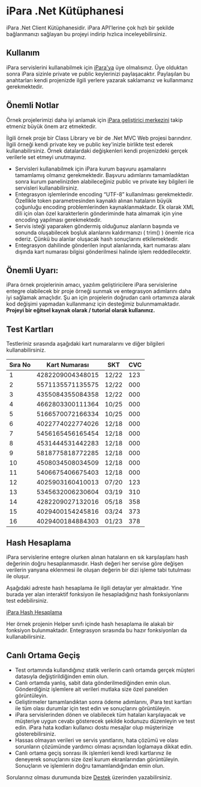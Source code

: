 iPara .Net Kütüphanesi
===================

iPara .Net Client Kütüphanesidir. iPara API'lerine çok hızlı bir şekilde bağlanmanızı sağlayan bu projeyi indirip hızlıca inceleyebilirsiniz. 

## Kullanım

iPara servislerini kullanabilmek için [iPara'ya](https://www.ipara.com.tr) üye olmalısınız. Üye olduktan sonra iPara sizinle private ve public keylerinizi paylaşacaktır. Paylaşılan bu anahtarları kendi projenizde ilgili yerlere yazarak saklamanız ve kullanmanız gerekmektedir.

## Önemli Notlar

Örnek projelerimizi daha iyi anlamak için [iPara geliştirici merkezini](http://dev.ipara.com.tr) takip etmeniz büyük önem arz etmektedir. 

İlgili örnek proje bir Class Library ve bir de .Net MVC Web projesi barındırır. İlgili örneği kendi private key ve public key'inizle birlikte test ederek kullanabilirsiniz. Örnek datalardaki değişkenleri kendi projenizdeki gerçek verilerle set etmeyi unutmayınız.

* Servisleri kullanabilmek için iPara kurum başvuru aşamalarını tamamlamış olmanız gerekmektedir. Başvuru adımlarını tamamladıktan sonra kurum panelinizden alabileceğiniz public ve private key bilgileri ile servisleri kullanabilirsiniz.
* Entegrasyon işlemlerinde encoding “UTF-8” kullanılması gerekmektedir. Özellikle token parametresinden kaynaklı alınan hataların büyük çoğunluğu encoding problemlerinden kaynaklanmaktadır. Ek olarak XML dili için olan özel karakterlerin gönderiminde hata almamak için yine encoding yapılması gerekmektedir.
* Servis isteği yaparaken göndermiş olduğunuz alanların başında ve sonunda oluşabilecek boşluk alanlarını kaldırmanızı ( trim() ) önemle rica ederiz. Çünkü bu alanlar oluşacak hash sonuçlarını etkilemektedir.
* Entegrasyon dahilinde gönderilen input alanlarında, kart numarası alanı dışında kart numarası bilgisi gönderilmesi halinde işlem reddedilecektir.

## Önemli Uyarı:

iPara örnek projelerinin amacı, yazılım geliştiricilere iPara servislerine entegre olabilecek bir proje örneği sunmak ve entegrasyon adımlarını daha iyi sağlamak amaçlıdır. Şu an için projelerin doğrudan canlı ortamınıza alarak kod değişimi yapmadan kullanmanız için desteğimiz bulunmamaktadır. **Projeyi bir eğitsel kaynak olarak / tutorial olarak kullanınız.**

## Test Kartları

Testleriniz sırasında aşağıdaki kart numaralarını ve diğer bilgileri kullanabilirsiniz. 

| Sıra No 	| Kart Numarası    	| SKT   	| CVC 	|
|---------	|------------------	|-------	|-----	|
| 1       	| 4282209004348015 	| 12/22 	| 123 	|
| 2       	| 5571135571135575 	| 12/22 	| 000 	|
| 3       	| 4355084355084358 	| 12/22 	| 000 	|
| 4       	| 4662803300111364 	| 10/25 	| 000 	|
| 5       	| 5166570072166334 	| 10/25 	| 000 	|
| 6       	| 4022774022774026 	| 12/18 	| 000 	|
| 7       	| 5456165456165454 	| 12/18 	| 000 	|
| 8       	| 4531444531442283 	| 12/18 	| 000 	|
| 9       	| 5818775818772285 	| 12/18 	| 000 	|
| 10      	| 4508034508034509 	| 12/18 	| 000 	|
| 11      	| 5406675406675403 	| 12/18 	| 000 	|
| 12      	| 4025903160410013 	| 07/20 	| 123 	|
| 13      	| 5345632006230604 	| 03/19 	| 310 	|
| 14      	| 4282209027132016 	| 05/18 	| 358 	|
| 15      	| 4029400154245816 	| 03/24 	| 373 	|
| 16      	| 4029400184884303 	| 01/23 	| 378 	|

## Hash Hesaplama
iPara servislerine entegre olurken alınan hataların en sık karşılaşılanı hash değerinin doğru hesaplanmasıdır. Hash değeri her servise göre değişen verilerin yanyana eklenmesi ile oluşan değerin bir dizi işleme tabi tutulması ile oluşur. 

Aşağıdaki adreste hash hesaplama ile ilgili detaylar yer almaktadır. Yine burada yer alan interaktif fonksiyon ile hesapladığınız hash fonksiyonlarını test edebilirsiniz. 

[iPara Hash Hesaplama](https://dev.ipara.com.tr/#hashCalculate) 

Her örnek projenin Helper sınıfı içinde hash hesaplama ile alakalı bir fonksiyon bulunmaktadır. Entegrasyon sırasında bu hazır fonksiyonları da kullanabilirsiniz. 

## Canlı Ortama Geçiş 

* Test ortamında kullandığınız statik verilerin canlı ortamda gerçek müşteri datasıyla değiştirildiğinden emin olun.
* Canlı ortamda yanlış, sabit data gönderilmediğinden emin olun. Gönderdiğiniz işlemlere ait verileri mutlaka size özel panelden görüntüleyin.
* Geliştirmeler tamamlandıktan sonra ödeme adımlarını, iPara test kartları ile tüm olası durumlar için test edin ve sonuçlarını görüntüleyin.
* iPara servislerinden dönen ve olabilecek tüm hataları karşılayacak ve müşteriye uygun cevabı gösterecek şekilde kodunuzu düzenleyin ve test edin. iPara hata kodları kullanıcı dostu mesajlar olup müşterinize gösterebilirsiniz.
* Hassas olmayan verileri ve servis yanıtlarını, hata çözümü ve olası sorunların çözümünde yardımcı olması açısından loglamaya dikkat edin.
* Canlı ortama geçiş sonrası ilk işlemleri kendi kredi kartlarınız ile deneyerek sonuçlarını size özel kurum ekranlarından görüntüleyin. Sonuçların ve işlemlerin doğru tamamlandığından emin olun.

Sorularınız olması durumunda bize [Destek](http://dev.ipara.com.tr/Home/Support) üzerinden yazabilirsiniz.